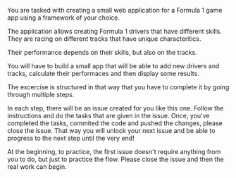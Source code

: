 You are tasked with creating a small web application for a Formula 1 game app using a framework of your choice.

The application allows creating Formula 1 drivers that have different skills. They are racing on different tracks that have unique characteritics.

Their performance depends on their skills, but also on the tracks.

You will have to build a small app that will be able to add new drivers and tracks, calculate their performaces and then display some results.

The excercise is structured in that way that you have to complete it by going through multiple steps.

In each step, there will be an issue created for you like this one. Follow the instructions
and do the tasks that are given in the issue. Once, you've completed the tasks,
commited the code and pushed the changes, please close the issue. That way you
will unlock your next issue and be able to progress to the next step until the
very end!

At the beginning, to practice, the first issue doesn't require anything from you to do, but just to practice the flow. Please close the issue and then the real work can begin.
